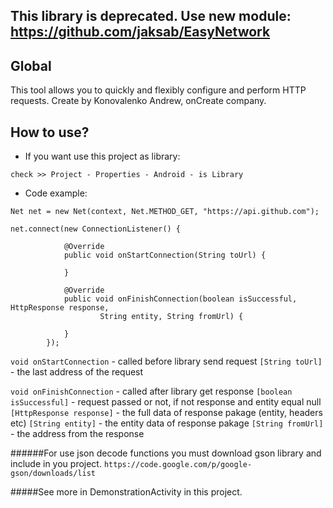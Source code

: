 ## This library is deprecated. Use new module: https://github.com/jaksab/EasyNetwork

## Global

This tool allows you to quickly and flexibly configure and perform HTTP requests.
Create by Konovalenko Andrew, onCreate company.

## How to use?

- If you want use this project as library:

`check >> Project - Properties - Android - is Library`

- Code example:

```
Net net = new Net(context, Net.METHOD_GET, "https://api.github.com");

net.connect(new ConnectionListener() {
			
			@Override
			public void onStartConnection(String toUrl) {
				
			}
			
			@Override
			public void onFinishConnection(boolean isSuccessful, HttpResponse response,
					String entity, String fromUrl) {
				
			}
		});
```
`void onStartConnection` - called before library send request
`[String toUrl]` - the last address of the request

`void onFinishConnection` - called after library get response
`[boolean isSuccessful]` - request passed or not, if not response and entity equal null
`[HttpResponse response]` - the full data of response pakage (entity, headers etc)
`[String entity]` - the entity data of response pakage
`[String fromUrl]` - the address from the response

######For use json decode functions you must download gson library and include in you project. `https://code.google.com/p/google-gson/downloads/list`

#####See more in DemonstrationActivity in this project.

